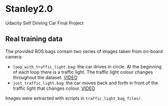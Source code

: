 # Stanley2.0
Udacity Self Driving Car Final Project

## Real training data

The provided ROS bags contain two series of images taken from on-board camera:

- `loop_with_traffic_light.bag`: the car drives in circle. At the beginning of each loop there is a traffic light. The traffic light colour changes throughout the dataset. [VIDEO](https://youtu.be/lwdH3HAIAH0)
- `just_traffic_light.bag`: the car moves back and forth in front of the traffic light that changes colour. [VIDEO](https://youtu.be/nAYmVXXsOg8)

Images were extracted with scripts in `traffic_light_bag_files/`.
